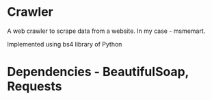 # Crawler
A web crawler to scrape data from a website. In my case - msmemart.  

Implemented using bs4 library of Python

# Dependencies -  BeautifulSoap, Requests
